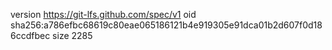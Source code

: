 version https://git-lfs.github.com/spec/v1
oid sha256:a786efbc68619c80eae065186121b4e919305e91dca01b2d607f0d186ccdfbec
size 2285
